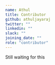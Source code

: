 ```yaml
---
name: Athul
title: Contributor
github: athuljayaraj
twitter: ""
linkedin: ""
slack: ""
joining_date: ""
role: "contributor"
---
```


Still waiting for this

